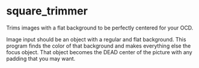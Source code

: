 # square_trimmer
Trims images with a flat background to be perfectly centered for your OCD.

Image input should be an object with a regular and flat background. 
This program finds the color of that background and makes everything else the focus object. 
That object becomes the DEAD center of the picture with any padding that you may want.
